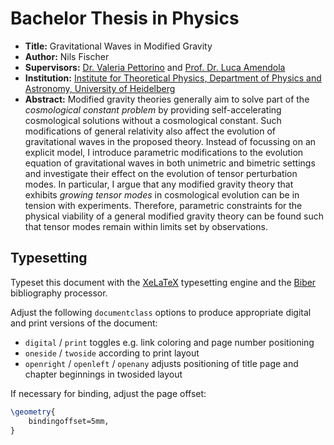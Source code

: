 # Bachelor Thesis in Physics

- **Title:** Gravitational Waves in Modified Gravity
- **Author:** Nils Fischer
- **Supervisors:** [Dr. Valeria Pettorino](https://valeriapettorino.wordpress.com) and [Prof. Dr. Luca Amendola](https://lucaamendola.wordpress.com)
- **Institution:** [Institute for Theoretical Physics, Department of Physics and Astronomy, University of Heidelberg](http://www.thphys.uni-heidelberg.de)
- **Abstract:** Modified gravity theories generally aim to solve part of the *cosmological constant problem* by providing self-accelerating cosmological solutions without a cosmological constant. Such modifications of general relativity also affect the evolution of gravitational waves in the proposed theory. Instead of focussing on an explicit model, I introduce parametric modifications to the evolution equation of gravitational waves in both unimetric and bimetric settings and investigate their effect on the evolution of tensor perturbation modes. In particular, I argue that any modified gravity theory that exhibits *growing tensor modes* in cosmological evolution can be in tension with experiments. Therefore, parametric constraints for the physical viability of a general modified gravity theory can be found such that tensor modes remain within limits set by observations.


## Typesetting

Typeset this document with the [XeLaTeX](http://www.xelatex.org/) typesetting engine and the [Biber](http://biblatex-biber.sourceforge.net) bibliography processor.

Adjust the following `documentclass` options to produce appropriate digital and print versions of the document:

- `digital` / `print` toggles e.g. link coloring and page number positioning
- `oneside` / `twoside` according to print layout
- `openright` / `openleft` / `openany` adjusts positioning of title page and chapter beginnings in twosided layout

If necessary for binding, adjust the page offset:
```tex
\geometry{
	bindingoffset=5mm,
}
```
